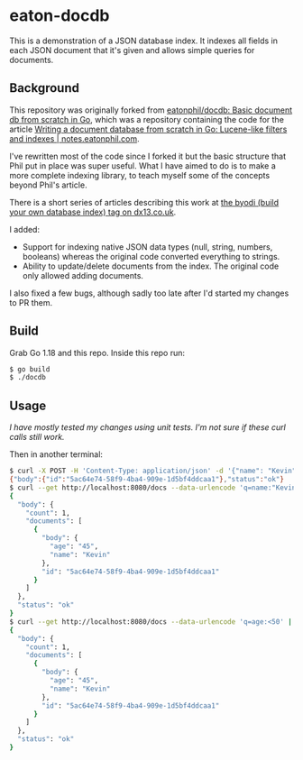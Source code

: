 # eaton-docdb

This is a demonstration of a JSON database index. It indexes all fields in each
JSON document that it's given and allows simple queries for documents.

## Background

This repository was originally forked from
[eatonphil/docdb: Basic document db from scratch in Go](https://github.com/eatonphil/docdb),
which was a repository containing the code for the article
[Writing a document database from scratch in Go: Lucene-like filters and indexes | notes.eatonphil.com](https://notes.eatonphil.com/documentdb.html).

I've rewritten most of the code since I forked it but the basic structure that
Phil put in place was super useful. What I have aimed to do is to make a more
complete indexing library, to teach myself some of the concepts beyond Phil's
article.

There is a short series of articles describing this work at
[the byodi (build your own database index) tag on dx13.co.uk](https://dx13.co.uk/tags/byodi/).

I added:

- Support for indexing native JSON data types (null, string, numbers, booleans)
  whereas the original code converted everything to strings.
- Ability to update/delete documents from the index. The original code only
  allowed adding documents.

I also fixed a few bugs, although sadly too late after I'd started my changes to
PR them.

## Build

Grab Go 1.18 and this repo. Inside this repo run:

```bash
$ go build
$ ./docdb
```

## Usage

_I have mostly tested my changes using unit tests. I'm not sure if these curl
calls still work._

Then in another terminal:

```bash
$ curl -X POST -H 'Content-Type: application/json' -d '{"name": "Kevin", "age": "45"}' http://localhost:8080/docs
{"body":{"id":"5ac64e74-58f9-4ba4-909e-1d5bf4ddcaa1"},"status":"ok"}
$ curl --get http://localhost:8080/docs --data-urlencode 'q=name:"Kevin"' | jq
{
  "body": {
    "count": 1,
    "documents": [
      {
        "body": {
          "age": "45",
          "name": "Kevin"
        },
        "id": "5ac64e74-58f9-4ba4-909e-1d5bf4ddcaa1"
      }
    ]
  },
  "status": "ok"
}
$ curl --get http://localhost:8080/docs --data-urlencode 'q=age:<50' | jq
{
  "body": {
    "count": 1,
    "documents": [
      {
        "body": {
          "age": "45",
          "name": "Kevin"
        },
        "id": "5ac64e74-58f9-4ba4-909e-1d5bf4ddcaa1"
      }
    ]
  },
  "status": "ok"
}
```
